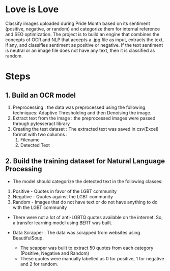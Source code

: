# Love is Love
Classify images uploaded during Pride Month based on its sentiment (positive, negative, or random) and categorize them for internal reference and SEO optimization.
The project is to build an engine that combines the concepts of OCR and NLP that accepts a .jpg file as input, extracts the text, if any, and classifies sentiment as positive or negative. If the text sentiment is neutral or an image file does not have any text, then it is classified as random.

# Steps
## 1. Build an OCR model
1. Preprocessing : the data was preprocessed using the following techniques: Adaptive Thresholding and then Denoising the image. 
2. Extract text from the image : the preprocessed images were passed through pytesseract library 
3. Creating the test dataset : The extracted text was saved in csv(Excel) format with two columns : 
   1. Filename
   2. Detected Text

## 2. Build the training dataset for Natural Language Processing
- The model should categorize the detected text in the following classes:
1. Positive - Quotes in favor of the LGBT community
2. Negative - Quotes against the LGBT community
3. Random - Images that do not have text or do not have anything to do with the LGBT community

- There were not a lot of anti-LGBTQ quotes available on the internet. So, a transfer learning model using BERT was built. 

- Data Scrapper : The data was scrapped from websites using BeautifulSoup. 
   - The scapper was built to extract 50 quotes from each category (Positive, Negative and Random)
   - These quotes were manually labelled as 0 for positive, 1 for negative and 2 for random.
